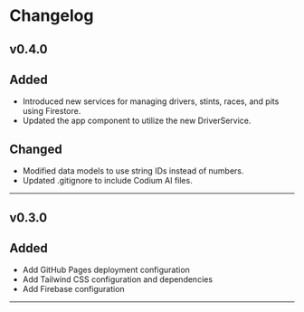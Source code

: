 # Changelog

## v0.4.0

**Added**
---------
- Introduced new services for managing drivers, stints, races, and pits using Firestore.
- Updated the app component to utilize the new DriverService.

**Changed**
---------
- Modified data models to use string IDs instead of numbers.
- Updated .gitignore to include Codium AI files.

---

## v0.3.0

**Added**
---------
- Add GitHub Pages deployment configuration
- Add Tailwind CSS configuration and dependencies
- Add Firebase configuration

---
